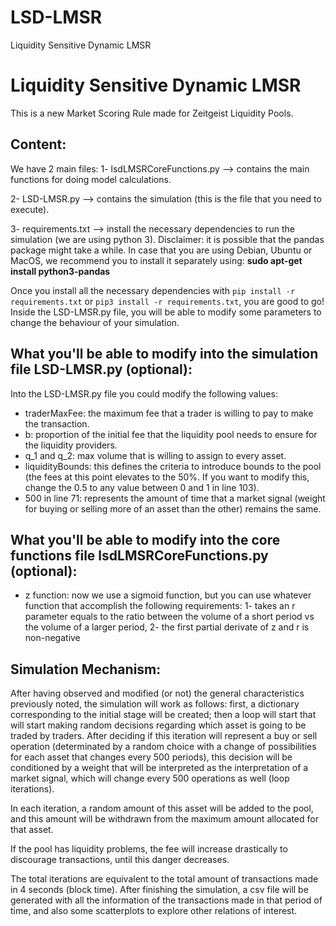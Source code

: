 # LSD-LMSR
Liquidity Sensitive Dynamic LMSR


# Liquidity Sensitive Dynamic LMSR
This is a new Market Scoring Rule made for Zeitgeist Liquidity Pools.

## Content:
We have 2 main files:
1- lsdLMSRCoreFunctions.py --> contains the main functions for doing model calculations.

2- LSD-LMSR.py --> contains the simulation (this is the file that you need to execute).

3- requirements.txt --> install the necessary dependencies to run the simulation (we are using python 3). Disclaimer: it is possible that the pandas package might take a while. In case that you are using Debian, Ubuntu or MacOS, we recommend you to install it separately using: 
        **sudo apt-get install python3-pandas**

Once you install all the necessary dependencies with `pip install -r requirements.txt` or `pip3 install -r requirements.txt`, you are good to go! Inside the LSD-LMSR.py file, you will be able to modify some parameters to change the behaviour of your simulation.

## What you'll be able to modify into the simulation file LSD-LMSR.py (optional):
Into the LSD-LMSR.py file you could modify the following values:
- traderMaxFee: the maximum fee that a trader is willing to pay to make the transaction.
- b: proportion of the initial fee that the liquidity pool needs to ensure for the liquidity providers.
- q_1 and q_2: max volume that is  willing to assign to every asset.
- liquidityBounds: this defines the criteria to introduce bounds to the pool (the fees at this point elevates to the 50%. If you want to modify this, change the 0.5 to any value between 0 and 1 in line 103).
- 500 in line 71: represents the amount of time that a market signal (weight for buying or selling more of an asset than the other) remains the same.

## What you'll be able to modify into the core functions file lsdLMSRCoreFunctions.py (optional):
- z function: now we use a sigmoid function, but you can use whatever function that accomplish the following requirements:
      1- takes an r parameter equals to the ratio between the volume of a short period vs the volume of a larger period, 
      2- the first partial derivate of z and r is non-negative


## Simulation Mechanism:
After having observed and modified (or not) the general characteristics previously noted, the simulation will work as follows: first, a dictionary corresponding to the initial stage will be created; then a loop will start that will start making random decisions regarding which asset is going to be traded by traders. After deciding if this iteration will represent a buy or sell operation (determinated by a random choice with a change of possibilities for each asset that changes every 500 periods), this decision will be conditioned by a weight that will be interpreted as the interpretation of a market signal, which will change every 500 operations as well (loop iterations).

In each iteration, a random amount of this asset will be added to the pool, and this amount will be withdrawn from the maximum amount allocated for that asset.

If the pool has liquidity problems, the fee will increase drastically to discourage transactions, until this danger decreases.

The total iterations are equivalent to the total amount of transactions made in 4 seconds (block time). After finishing the simulation, a csv file will be generated with all the information of the transactions made in that period of time, and also some scatterplots to explore other relations of interest.
